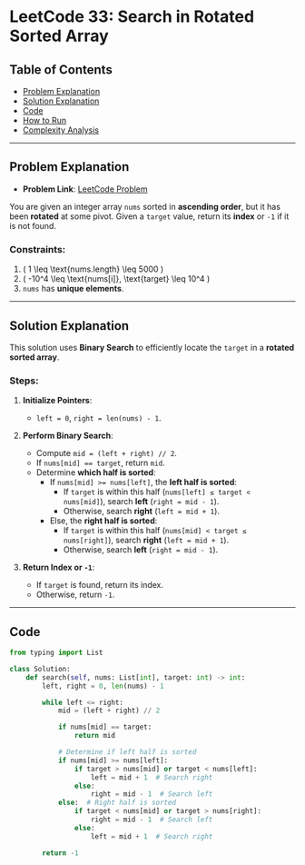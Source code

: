 # LeetCode 33: Search in Rotated Sorted Array

## Table of Contents
- [Problem Explanation](#problem-explanation)
- [Solution Explanation](#solution-explanation)
- [Code](#code)
- [How to Run](#how-to-run)
- [Complexity Analysis](#complexity-analysis)

---

## Problem Explanation

- **Problem Link**: [LeetCode Problem](https://leetcode.com/problems/search-in-rotated-sorted-array/)

You are given an integer array `nums` sorted in **ascending order**, but it has been **rotated** at some pivot. Given a `target` value, return its **index** or `-1` if it is not found.

### Constraints:
1. \( 1 \leq \text{nums.length} \leq 5000 \)
2. \( -10^4 \leq \text{nums[i]}, \text{target} \leq 10^4 \)
3. `nums` has **unique elements**.

---

## Solution Explanation

This solution uses **Binary Search** to efficiently locate the `target` in a **rotated sorted array**.

### Steps:

1. **Initialize Pointers**:
   - `left = 0`, `right = len(nums) - 1`.

2. **Perform Binary Search**:
   - Compute `mid = (left + right) // 2`.
   - If `nums[mid] == target`, return `mid`.
   - Determine **which half is sorted**:
     - If `nums[mid] >= nums[left]`, the **left half is sorted**:
       - If `target` is within this half (`nums[left] ≤ target < nums[mid]`), search **left** (`right = mid - 1`).
       - Otherwise, search **right** (`left = mid + 1`).
     - Else, the **right half is sorted**:
       - If `target` is within this half (`nums[mid] < target ≤ nums[right]`), search **right** (`left = mid + 1`).
       - Otherwise, search **left** (`right = mid - 1`).

3. **Return Index or `-1`**:
   - If `target` is found, return its index.
   - Otherwise, return `-1`.

---

## Code

```python
from typing import List

class Solution:
    def search(self, nums: List[int], target: int) -> int:
        left, right = 0, len(nums) - 1

        while left <= right:
            mid = (left + right) // 2

            if nums[mid] == target:
                return mid

            # Determine if left half is sorted
            if nums[mid] >= nums[left]:
                if target > nums[mid] or target < nums[left]:  
                    left = mid + 1  # Search right
                else:
                    right = mid - 1  # Search left
            else:  # Right half is sorted
                if target < nums[mid] or target > nums[right]:  
                    right = mid - 1  # Search left
                else:
                    left = mid + 1  # Search right

        return -1
